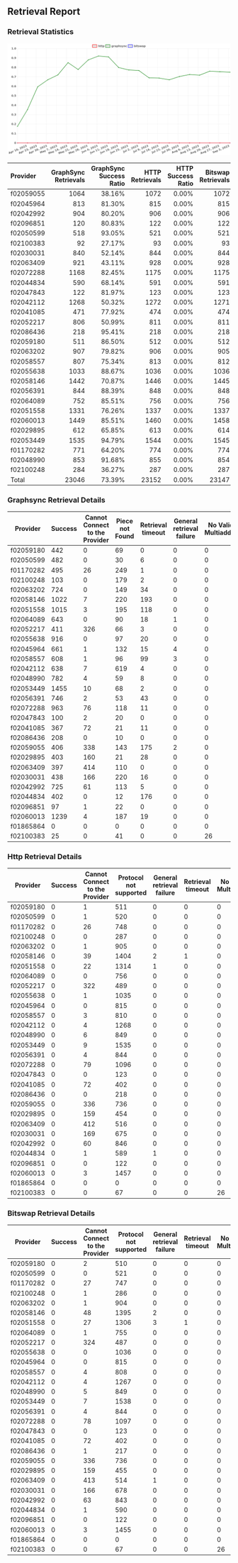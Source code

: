 ## Retrieval Report
### Retrieval Statistics
<img src="https://raw.githubusercontent.com/data-preservation-programs/filplus-checker-assets/main/filecoin-project/filecoin-plus-large-datasets/issues/1662/1694155777357.png"/>

| Provider  | GraphSync Retrievals | GraphSync Success Ratio | HTTP Retrievals | HTTP Success Ratio | Bitswap Retrievals | Bitswap Success Ratio |
| :-------- | -------------------: | ----------------------: | --------------: | -----------------: | -----------------: | --------------------: |
| f02059055 |                 1064 |                  38.16% |            1072 |              0.00% |               1072 |                 0.00% |
| f02045964 |                  813 |                  81.30% |             815 |              0.00% |                815 |                 0.00% |
| f02042992 |                  904 |                  80.20% |             906 |              0.00% |                906 |                 0.00% |
| f02096851 |                  120 |                  80.83% |             122 |              0.00% |                122 |                 0.00% |
| f02050599 |                  518 |                  93.05% |             521 |              0.00% |                521 |                 0.00% |
| f02100383 |                   92 |                  27.17% |              93 |              0.00% |                 93 |                 0.00% |
| f02030031 |                  840 |                  52.14% |             844 |              0.00% |                844 |                 0.00% |
| f02063409 |                  921 |                  43.11% |             928 |              0.00% |                928 |                 0.00% |
| f02072288 |                 1168 |                  82.45% |            1175 |              0.00% |               1175 |                 0.00% |
| f02044834 |                  590 |                  68.14% |             591 |              0.00% |                591 |                 0.00% |
| f02047843 |                  122 |                  81.97% |             123 |              0.00% |                123 |                 0.00% |
| f02042112 |                 1268 |                  50.32% |            1272 |              0.00% |               1271 |                 0.00% |
| f02041085 |                  471 |                  77.92% |             474 |              0.00% |                474 |                 0.00% |
| f02052217 |                  806 |                  50.99% |             811 |              0.00% |                811 |                 0.00% |
| f02086436 |                  218 |                  95.41% |             218 |              0.00% |                218 |                 0.00% |
| f02059180 |                  511 |                  86.50% |             512 |              0.00% |                512 |                 0.00% |
| f02063202 |                  907 |                  79.82% |             906 |              0.00% |                905 |                 0.00% |
| f02058557 |                  807 |                  75.34% |             813 |              0.00% |                812 |                 0.00% |
| f02055638 |                 1033 |                  88.67% |            1036 |              0.00% |               1036 |                 0.00% |
| f02058146 |                 1442 |                  70.87% |            1446 |              0.00% |               1445 |                 0.00% |
| f02056391 |                  844 |                  88.39% |             848 |              0.00% |                848 |                 0.00% |
| f02064089 |                  752 |                  85.51% |             756 |              0.00% |                756 |                 0.00% |
| f02051558 |                 1331 |                  76.26% |            1337 |              0.00% |               1337 |                 0.00% |
| f02060013 |                 1449 |                  85.51% |            1460 |              0.00% |               1458 |                 0.00% |
| f02029895 |                  612 |                  65.85% |             613 |              0.00% |                614 |                 0.00% |
| f02053449 |                 1535 |                  94.79% |            1544 |              0.00% |               1545 |                 0.00% |
| f01170282 |                  771 |                  64.20% |             774 |              0.00% |                774 |                 0.00% |
| f02048990 |                  853 |                  91.68% |             855 |              0.00% |                854 |                 0.00% |
| f02100248 |                  284 |                  36.27% |             287 |              0.00% |                287 |                 0.00% |
| Total     |                23046 |                  73.39% |           23152 |              0.00% |              23147 |                 0.00% |

### Graphsync Retrieval Details
| Provider  | Success | Cannot Connect to the Provider | Piece not Found | Retrieval timeout | General retrieval failure | No Valid Multiaddrs |
| --------- | ------- | ------------------------------ | --------------- | ----------------- | ------------------------- | ------------------- |
| f02059180 | 442     | 0                              | 69              | 0                 | 0                         | 0                   |
| f02050599 | 482     | 0                              | 30              | 6                 | 0                         | 0                   |
| f01170282 | 495     | 26                             | 249             | 1                 | 0                         | 0                   |
| f02100248 | 103     | 0                              | 179             | 2                 | 0                         | 0                   |
| f02063202 | 724     | 0                              | 149             | 34                | 0                         | 0                   |
| f02058146 | 1022    | 7                              | 220             | 193               | 0                         | 0                   |
| f02051558 | 1015    | 3                              | 195             | 118               | 0                         | 0                   |
| f02064089 | 643     | 0                              | 90              | 18                | 1                         | 0                   |
| f02052217 | 411     | 326                            | 66              | 3                 | 0                         | 0                   |
| f02055638 | 916     | 0                              | 97              | 20                | 0                         | 0                   |
| f02045964 | 661     | 1                              | 132             | 15                | 4                         | 0                   |
| f02058557 | 608     | 1                              | 96              | 99                | 3                         | 0                   |
| f02042112 | 638     | 7                              | 619             | 4                 | 0                         | 0                   |
| f02048990 | 782     | 4                              | 59              | 8                 | 0                         | 0                   |
| f02053449 | 1455    | 10                             | 68              | 2                 | 0                         | 0                   |
| f02056391 | 746     | 2                              | 53              | 43                | 0                         | 0                   |
| f02072288 | 963     | 76                             | 118             | 11                | 0                         | 0                   |
| f02047843 | 100     | 2                              | 20              | 0                 | 0                         | 0                   |
| f02041085 | 367     | 72                             | 21              | 11                | 0                         | 0                   |
| f02086436 | 208     | 0                              | 10              | 0                 | 0                         | 0                   |
| f02059055 | 406     | 338                            | 143             | 175               | 2                         | 0                   |
| f02029895 | 403     | 160                            | 21              | 28                | 0                         | 0                   |
| f02063409 | 397     | 414                            | 110             | 0                 | 0                         | 0                   |
| f02030031 | 438     | 166                            | 220             | 16                | 0                         | 0                   |
| f02042992 | 725     | 61                             | 113             | 5                 | 0                         | 0                   |
| f02044834 | 402     | 0                              | 12              | 176               | 0                         | 0                   |
| f02096851 | 97      | 1                              | 22              | 0                 | 0                         | 0                   |
| f02060013 | 1239    | 4                              | 187             | 19                | 0                         | 0                   |
| f01865864 | 0       | 0                              | 0               | 0                 | 0                         | 0                   |
| f02100383 | 25      | 0                              | 41              | 0                 | 0                         | 26                  |

### Http Retrieval Details
| Provider  | Success | Cannot Connect to the Provider | Protocol not supported | General retrieval failure | Retrieval timeout | No Valid Multiaddrs |
| --------- | ------- | ------------------------------ | ---------------------- | ------------------------- | ----------------- | ------------------- |
| f02059180 | 0       | 1                              | 511                    | 0                         | 0                 | 0                   |
| f02050599 | 0       | 1                              | 520                    | 0                         | 0                 | 0                   |
| f01170282 | 0       | 26                             | 748                    | 0                         | 0                 | 0                   |
| f02100248 | 0       | 0                              | 287                    | 0                         | 0                 | 0                   |
| f02063202 | 0       | 1                              | 905                    | 0                         | 0                 | 0                   |
| f02058146 | 0       | 39                             | 1404                   | 2                         | 1                 | 0                   |
| f02051558 | 0       | 22                             | 1314                   | 1                         | 0                 | 0                   |
| f02064089 | 0       | 0                              | 756                    | 0                         | 0                 | 0                   |
| f02052217 | 0       | 322                            | 489                    | 0                         | 0                 | 0                   |
| f02055638 | 0       | 1                              | 1035                   | 0                         | 0                 | 0                   |
| f02045964 | 0       | 0                              | 815                    | 0                         | 0                 | 0                   |
| f02058557 | 0       | 3                              | 810                    | 0                         | 0                 | 0                   |
| f02042112 | 0       | 4                              | 1268                   | 0                         | 0                 | 0                   |
| f02048990 | 0       | 6                              | 849                    | 0                         | 0                 | 0                   |
| f02053449 | 0       | 9                              | 1535                   | 0                         | 0                 | 0                   |
| f02056391 | 0       | 4                              | 844                    | 0                         | 0                 | 0                   |
| f02072288 | 0       | 79                             | 1096                   | 0                         | 0                 | 0                   |
| f02047843 | 0       | 0                              | 123                    | 0                         | 0                 | 0                   |
| f02041085 | 0       | 72                             | 402                    | 0                         | 0                 | 0                   |
| f02086436 | 0       | 0                              | 218                    | 0                         | 0                 | 0                   |
| f02059055 | 0       | 336                            | 736                    | 0                         | 0                 | 0                   |
| f02029895 | 0       | 159                            | 454                    | 0                         | 0                 | 0                   |
| f02063409 | 0       | 412                            | 516                    | 0                         | 0                 | 0                   |
| f02030031 | 0       | 169                            | 675                    | 0                         | 0                 | 0                   |
| f02042992 | 0       | 60                             | 846                    | 0                         | 0                 | 0                   |
| f02044834 | 0       | 1                              | 589                    | 1                         | 0                 | 0                   |
| f02096851 | 0       | 0                              | 122                    | 0                         | 0                 | 0                   |
| f02060013 | 0       | 3                              | 1457                   | 0                         | 0                 | 0                   |
| f01865864 | 0       | 0                              | 0                      | 0                         | 0                 | 0                   |
| f02100383 | 0       | 0                              | 67                     | 0                         | 0                 | 26                  |

### Bitswap Retrieval Details
| Provider  | Success | Cannot Connect to the Provider | Protocol not supported | General retrieval failure | Retrieval timeout | No Valid Multiaddrs |
| --------- | ------- | ------------------------------ | ---------------------- | ------------------------- | ----------------- | ------------------- |
| f02059180 | 0       | 2                              | 510                    | 0                         | 0                 | 0                   |
| f02050599 | 0       | 0                              | 521                    | 0                         | 0                 | 0                   |
| f01170282 | 0       | 27                             | 747                    | 0                         | 0                 | 0                   |
| f02100248 | 0       | 1                              | 286                    | 0                         | 0                 | 0                   |
| f02063202 | 0       | 1                              | 904                    | 0                         | 0                 | 0                   |
| f02058146 | 0       | 48                             | 1395                   | 2                         | 0                 | 0                   |
| f02051558 | 0       | 27                             | 1306                   | 3                         | 1                 | 0                   |
| f02064089 | 0       | 1                              | 755                    | 0                         | 0                 | 0                   |
| f02052217 | 0       | 324                            | 487                    | 0                         | 0                 | 0                   |
| f02055638 | 0       | 0                              | 1036                   | 0                         | 0                 | 0                   |
| f02045964 | 0       | 0                              | 815                    | 0                         | 0                 | 0                   |
| f02058557 | 0       | 4                              | 808                    | 0                         | 0                 | 0                   |
| f02042112 | 0       | 4                              | 1267                   | 0                         | 0                 | 0                   |
| f02048990 | 0       | 5                              | 849                    | 0                         | 0                 | 0                   |
| f02053449 | 0       | 7                              | 1538                   | 0                         | 0                 | 0                   |
| f02056391 | 0       | 4                              | 844                    | 0                         | 0                 | 0                   |
| f02072288 | 0       | 78                             | 1097                   | 0                         | 0                 | 0                   |
| f02047843 | 0       | 0                              | 123                    | 0                         | 0                 | 0                   |
| f02041085 | 0       | 72                             | 402                    | 0                         | 0                 | 0                   |
| f02086436 | 0       | 1                              | 217                    | 0                         | 0                 | 0                   |
| f02059055 | 0       | 336                            | 736                    | 0                         | 0                 | 0                   |
| f02029895 | 0       | 159                            | 455                    | 0                         | 0                 | 0                   |
| f02063409 | 0       | 413                            | 514                    | 1                         | 0                 | 0                   |
| f02030031 | 0       | 166                            | 678                    | 0                         | 0                 | 0                   |
| f02042992 | 0       | 63                             | 843                    | 0                         | 0                 | 0                   |
| f02044834 | 0       | 1                              | 590                    | 0                         | 0                 | 0                   |
| f02096851 | 0       | 0                              | 122                    | 0                         | 0                 | 0                   |
| f02060013 | 0       | 3                              | 1455                   | 0                         | 0                 | 0                   |
| f01865864 | 0       | 0                              | 0                      | 0                         | 0                 | 0                   |
| f02100383 | 0       | 0                              | 67                     | 0                         | 0                 | 26                  |
